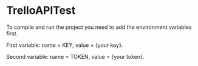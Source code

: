 # TrelloAPITest
To compile and run the project you need to add the environment variables first. 

First variable: name = KEY,  value = {your key}.

Second variable: name = TOKEN, value = {your token}. 
